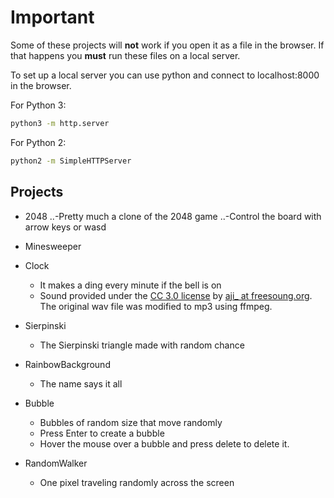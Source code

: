 # Important

Some of these projects will **not** work if you open it as a file in the browser. If that happens you **must** run these files on a local server.

To set up a local server you can use python and connect to localhost:8000 in the browser.

For Python 3:

```sh
python3 -m http.server
```

For Python 2:

```sh
python2 -m SimpleHTTPServer
```

## Projects

- 2048
  ..-Pretty much a clone of the 2048 game
  ..-Control the board with arrow keys or wasd

- Minesweeper

- Clock

  - It makes a ding every minute if the bell is on
  - Sound provided under the [CC 3.0 license](http://creativecommons.org/licenses/by/3.0/) by [aji\_ at freesoung.org](https://freesound.org/s/66136/). The original wav file was modified to mp3 using ffmpeg.

- Sierpinski

  - The Sierpinski triangle made with random chance

- RainbowBackground

  - The name says it all

- Bubble

  - Bubbles of random size that move randomly
  - Press Enter to create a bubble
  - Hover the mouse over a bubble and press delete to delete it.

- RandomWalker
  - One pixel traveling randomly across the screen
